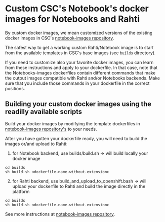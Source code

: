 # Custom CSC's Notebook's docker images for Notebooks and Rahti
By custom docker images, we mean customized versions of the existing docker images in CSC's [notebook-images repository](https://github.com/CSCfi/notebook-images).

The safest way to get a working custom Rahti/Notebook image is to  start from the available templates in CSC's base images (see `builds` directory).

If you need to customize also your favorite docker images, you can learn from these instructions and apply to your dockerfile. In that case, note that the Notebooks-images dockerfiles contain different commands that make the output images compatible with Rahti and/or Notebooks backends. Make sure that you include those commands in your dockerfile in the correct positions.

## Building your custom docker images using the readilly available scripts
Build your docker images by modifying the template dockerfiles in [notebook-images repository's](https://github.com/CSCfi/notebook-images/tree/master/builds) to your needs.

After you have gotten your dockerfile ready, you will need to build the images or/and upload to Rahti:
  1. for Notebook backend, use builds/build.sh -> will build locally your docker image
```shell
cd builds
sh build.sh <dockerfile-name-without-extension>
```
  2. for Rahti backend, use build_and_upload_to_openshift.bash -> will upload your dockerfile to Rahti and build the image directly in the platform
```shell
cd builds
sh build.sh <dockerfile-name-without-extension>
```

 See more instructions at [notebook-images repository](https://github.com/CSCfi/notebook-images/tree/master/builds).
